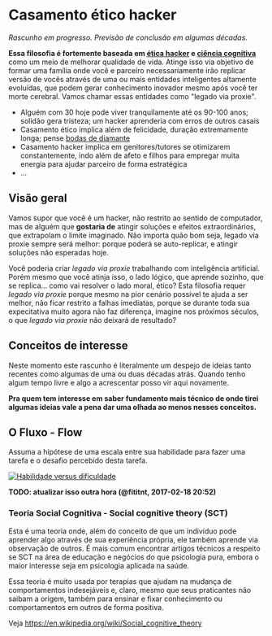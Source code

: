 # Casamento ético hacker

_Rascunho em progresso. Previsão de conclusão em algumas décadas._

**Essa filosofia é fortemente baseada em [ética hacker](https://pt.wikipedia.org/wiki/%C3%89tica_hacker)
e [ciência cognitiva](https://en.wikipedia.org/wiki/Cognitive_science)** como
um meio de melhorar qualidade de vida. Atinge isso via objetivo de formar
uma família onde você e parceiro necessariamente irão replicar versão de vocês
através de uma ou mais entidades inteligentes altamente evoluídas,
que podem gerar conhecimento inovador mesmo após você ter morte cerebral. Vamos
chamar essas entidades como "legado via proxie".

- Alguém com 30 hoje pode viver tranquilamente até os 90-100 anos;
solidão gera tristeza; um hacker aprenderia com erros de outros casais
- Casamento ético implica além de felicidade, duração extremamente longa; pense [bodas de diamante](http://www.portaldafamilia.org/datas/bodas/bodas.shtml)
- Casamento hacker implica em genitores/tutores se otimizarem constantemente,
indo além de afeto e filhos para empregar muita energia para ajudar parceiro de forma estratégica
- ...

## Visão geral

Vamos supor que você é um hacker, não restrito ao sentido de computador, mas de
alguém que **gostaria de** atingir soluções e efeitos extraordinários, 
que extrapolam o limite imaginado. Não importa quão bom seja, legado via proxie
sempre será melhor: porque poderá se auto-replicar, e atingir soluções não
esperadas hoje.

Você poderia criar _legado via proxie_ trabalhando com inteligência artificial.
Porém mesmo que você atinja isso, o lado lógico, que aprende sozinho, que se
replica... como vai resolver o lado moral, ético? Esta filosofia requer
_legado via proxie_ porque mesmo na pior cenário possível te ajuda a ser melhor,
não ficar restrito a falhas imediatas, porque se durante toda sua expecitativa
muito agora não faz diferença, imagine nos próximos séculos, o que _legado via
proxie_ não deixará de resultado?

<!--
Isso é uma reunião de textos e afins não aleatórios com uma visão típica de 
pessoas programadoras de software, que usam lógica para, mesmo via uso 
consciente ou leitura mais empatia de recursos e comportamentos, atingem um
objetivo lógico e desejado para todos os envolvidos. O foco neste caso é
explicitamente é relacionamento estável com qualidade de vida com um patamar
de felicidade muito acima do que seria da média esperada a partir dos anos 10.
-->


<!-- [Biohacking](https://en.wikipedia.org/wiki/Biohacking) e [neurohacking](https://en.wikipedia.org/wiki/Neurohacking) são interessantes para conhecer, porém implicam em modificar o prório corpo. -->


## Conceitos de interesse
Neste momento este rascunho é literalmente um despejo de ideias tanto recentes
como algumas de uma ou duas décadas atrás. Quando tenho algum tempo livre
e algo a acrescentar posso vir aqui novamente.

**Pra quem tem interesse em saber fundamento mais técnico de onde tirei algumas
ideias vale a pena dar uma olhada ao menos nesses conceitos.**


## O Fluxo - Flow

Assuma a hipótese de uma escala entre sua habilidade para fazer uma tarefa e o desafio percebido desta tarefa. 

[![Habilidade versus dificuldade](https://upload.wikimedia.org/wikipedia/commons/f/f6/Challenge_vs_skill.svg)](https://en.wikipedia.org/wiki/Flow_(psychology))

**TODO: atualizar isso outra hora (@fititnt, 2017-02-18 20:52)**

### Teoria Social Cognitiva - Social cognitive theory (SCT)

Esta é uma teoria onde, além do conceito de que um indivíduo pode aprender algo
através de sua experiência própria, ele também aprende via observação de outros.
É mais comum encontrar artigos técnicos a respeito se SCT na área de educação e
negócios do que psicologia pura, embora o maior interesse seja em psicologia
aplicada na saúde.

Essa teoria é muito usada por terapias que ajudam na mudança de comportamentos
indesejáveis e, claro, mesmo que seus praticantes não saibam a origem, também
para ensinar e fixar conhecimento ou comportamentos em outros de forma positiva. 

Veja https://en.wikipedia.org/wiki/Social_cognitive_theory